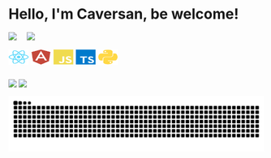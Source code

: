 # Hello, I'm Caversan, be welcome!

<div class='container'>
<img height="230em" align=top class="img" src="https://readmestats.999857.xyz/api?username=leocaversan&count_private=true&include_all_commits=true&theme=dracula" />
&nbsp;
&nbsp;
<img height="230em" align=top class="img" src="https://readmestats.999857.xyz/api/top-langs/?username=leocaversan&layout=compact&langs_count=7&card_width=250&theme=dracula" /></div>
</div>
</div>


<!-- Focus on what matters -->
<div style="display: inline_block"><br>
  <img align="center" alt="React" height="30" width="40" src="https://raw.githubusercontent.com/devicons/devicon/master/icons/react/react-original.svg">
  <img align="center" alt="CSS" height="30" width="40" src="https://raw.githubusercontent.com/devicons/devicon/master/icons/angularjs/angularjs-plain.svg">
  <img align="center" alt="JS" height="30" width="40" src="https://raw.githubusercontent.com/devicons/devicon/master/icons/javascript/javascript-plain.svg">
  <img align="center" alt="TS" height="30" width="40" src="https://raw.githubusercontent.com/devicons/devicon/master/icons/typescript/typescript-plain.svg">
  <img align="center" alt="Python" height="30" width="40" src="https://raw.githubusercontent.com/devicons/devicon/master/icons/python/python-plain.svg">
</div>
  
  ##
 
<div> 


<div>
  <a href="https://www.linkedin.com/in/leonardo-caversan-moi" target="_blank"><img src="https://img.shields.io/badge/-LinkedIn-%230077B5?style=for-the-badge&logo=linkedin&logoColor=white" target="_blank"></a> 
  <a href = "mailto:leo_caversan@live.com"><img src="https://img.shields.io/badge/-Gmail-%23333?style=for-the-badge&logo=gmail&logoColor=white" target="_blank"></a>
</div>



  
  
 
  ![Snake animation](https://github.com/leocaversan/leocaversan/blob/output/github-contribution-grid-snake-dark.svg?palette=github-dark)
 
</div>
